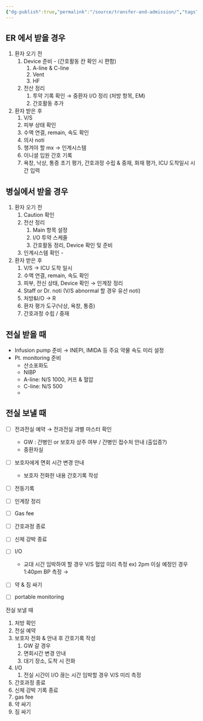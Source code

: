 ```yaml
---
{"dg-publish":true,"permalink":"/source/transfer-and-admission/","tags":["emr","source"],"created":"2025-09-09T19:45:12.000+09:00","updated":"2025-10-12T18:48:14.350+09:00"}
---
```


## ER 에서 받을 경우 
1. 환자 오기 전 
	1. Device 준비 - (간호활동 칸 확인 시 편함) 
		1. A-line & C-line 
		2. Vent 
		3. HF 
	2. 전산 정리 
		1. 투약 기록 확인 → 중환자 I/O 정리 (처방 항목, EM) 
		2. 간호활동 추가
2. 환자 받은 후 
	1. V/S 
	2. 피부 상태 확인 
	3. 수액 연결, remain, 속도 확인 
	4. 의사 noti
	5. 챙겨야 할 mx → 인계시스템 
	6. 이니셜 입원 간호 기록 
	7. 욕창, 낙상, 통증 초기 평가, 간호과정 수립 & 중재, 화재 평가, ICU 도착일시 시간 입력 

## 병실에서 받을 경우 
1. 환자 오기 전 
	1. Caution 확인 
	2. 전산 정리
		1. Main 항목 설정
		2. I/O 투약 스케줄 
		3. 간호활동 정리, Device 확인 및 준비
	3. 인계시스템 확인 - 
2. 환자 받은 후 
	1. V/S → ICU 도착 일시 
	2. 수액 연결, remain, 속도 확인 
	3. 피부, 전신 상태, Device 확인 → 인계장 정리 
	4. Staff or Dr. noti (V/S abnormal 할 경우 유선 noti) 
	5. 처방&I/O → R
	6. 환자 평가 도구(낙상, 욕창, 통증)
	7. 간호과정 수립 / 중재 


## 전실 받을 때
- Infusion pump 준비 → INEPI, IMIDA 등 주요 약물 속도 미리 설정
- Pt. monitoring 준비
	- 산소포화도
	- NIBP
	- A-line: N/S 1000, 커프 & 혈압
	- C-line: N/S 500 
	- 
## 전실 보낼 때
- [ ] 전과전실 예약 → 전과전실 과별 마스터 확인
	- GW : 간병인 or 보호자 상주 여부 / 간병인 접수처 안내 (출입증?) 
	- 중환자실
- [ ] 보호자에게 면회 시간 변경 안내
	- 보호자 전화한 내용 간호기록 작성 
- [ ] 전동기록 
- [ ] 인계장 정리
- [ ] Gas fee
- [ ] 간호과정 종료 
- [ ] 신체 강박 종료
- [ ] I/O 
	- 교대 시간 임박하여 할 경우 V/S 혈압 미리 측정
	  ex) 2pm 이실 예정인 경우 1:40pm BP 측정 → 
- [ ] 약 & 짐 싸기 
- [ ] portable monitoring 


전실 보낼 때 
1. 처방 확인
2. 전실 예약 
3. 보호자 전화 & 안내 후 간호기록 작성 
	1. GW 갈 경우
	2. 면회시간 변경 안내
	3. 대기 장소, 도착 시 전화
4. I/O
	1. 전실 시간이 I/O 끊는 시간 임박할 경우 V/S 미리 측정 
5. 간호과정 종료
6. 신체 강박 기록 종료
7. gas fee
8. 약 싸기
9. 짐 싸기
